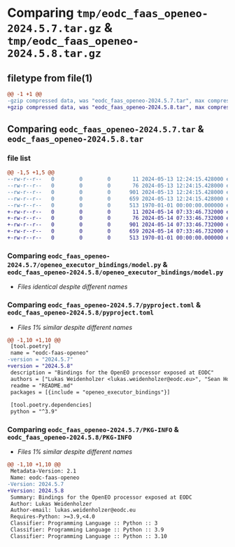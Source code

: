 # Comparing `tmp/eodc_faas_openeo-2024.5.7.tar.gz` & `tmp/eodc_faas_openeo-2024.5.8.tar.gz`

## filetype from file(1)

```diff
@@ -1 +1 @@
-gzip compressed data, was "eodc_faas_openeo-2024.5.7.tar", max compression
+gzip compressed data, was "eodc_faas_openeo-2024.5.8.tar", max compression
```

## Comparing `eodc_faas_openeo-2024.5.7.tar` & `eodc_faas_openeo-2024.5.8.tar`

### file list

```diff
@@ -1,5 +1,5 @@
--rw-r--r--   0        0        0       11 2024-05-13 12:24:15.428000 eodc_faas_openeo-2024.5.7/README.md
--rw-r--r--   0        0        0       76 2024-05-13 12:24:15.428000 eodc_faas_openeo-2024.5.7/openeo_executor_bindings/__init__.py
--rw-r--r--   0        0        0      901 2024-05-13 12:24:15.428000 eodc_faas_openeo-2024.5.7/openeo_executor_bindings/model.py
--rw-r--r--   0        0        0      659 2024-05-13 12:24:15.428000 eodc_faas_openeo-2024.5.7/pyproject.toml
--rw-r--r--   0        0        0      513 1970-01-01 00:00:00.000000 eodc_faas_openeo-2024.5.7/PKG-INFO
+-rw-r--r--   0        0        0       11 2024-05-14 07:33:46.732000 eodc_faas_openeo-2024.5.8/README.md
+-rw-r--r--   0        0        0       76 2024-05-14 07:33:46.732000 eodc_faas_openeo-2024.5.8/openeo_executor_bindings/__init__.py
+-rw-r--r--   0        0        0      901 2024-05-14 07:33:46.732000 eodc_faas_openeo-2024.5.8/openeo_executor_bindings/model.py
+-rw-r--r--   0        0        0      659 2024-05-14 07:33:46.732000 eodc_faas_openeo-2024.5.8/pyproject.toml
+-rw-r--r--   0        0        0      513 1970-01-01 00:00:00.000000 eodc_faas_openeo-2024.5.8/PKG-INFO
```

### Comparing `eodc_faas_openeo-2024.5.7/openeo_executor_bindings/model.py` & `eodc_faas_openeo-2024.5.8/openeo_executor_bindings/model.py`

 * *Files identical despite different names*

### Comparing `eodc_faas_openeo-2024.5.7/pyproject.toml` & `eodc_faas_openeo-2024.5.8/pyproject.toml`

 * *Files 1% similar despite different names*

```diff
@@ -1,10 +1,10 @@
 [tool.poetry]
 name = "eodc-faas-openeo"
-version = "2024.5.7"
+version = "2024.5.8"
 description = "Bindings for the OpenEO processor exposed at EODC"
 authors = ["Lukas Weidenholzer <lukas.weidenholzer@eodc.eu>", "Sean Hoyal <sean.hoyal@eodc.eu>", "Valentina Hutter <valentina.hutter@eodc.eu>", "Gerald Irsiegler <gerald.irsiegler@eodc.eu>"]
 readme = "README.md"
 packages = [{include = "openeo_executor_bindings"}]
 
 [tool.poetry.dependencies]
 python = "^3.9"
```

### Comparing `eodc_faas_openeo-2024.5.7/PKG-INFO` & `eodc_faas_openeo-2024.5.8/PKG-INFO`

 * *Files 1% similar despite different names*

```diff
@@ -1,10 +1,10 @@
 Metadata-Version: 2.1
 Name: eodc-faas-openeo
-Version: 2024.5.7
+Version: 2024.5.8
 Summary: Bindings for the OpenEO processor exposed at EODC
 Author: Lukas Weidenholzer
 Author-email: lukas.weidenholzer@eodc.eu
 Requires-Python: >=3.9,<4.0
 Classifier: Programming Language :: Python :: 3
 Classifier: Programming Language :: Python :: 3.9
 Classifier: Programming Language :: Python :: 3.10
```

